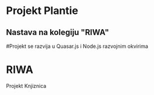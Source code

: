 
# Projekt Plantie
## Nastava na kolegiju "RIWA"

#Projekt se razvija u Quasar.js i Node.js razvojnim okvirima
# RIWA
Projekt Knjiznica

